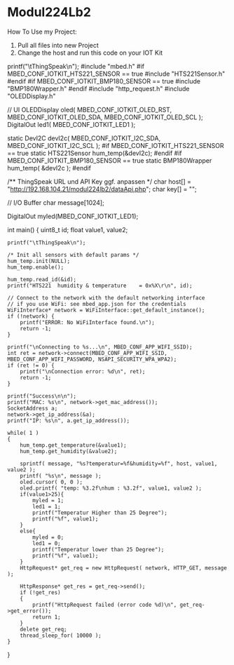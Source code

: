 # Modul224Lb2
How To Use my Project:
1. Pull all files into new Project
2. Change the host and run this code on your IOT Kit

printf("\tThingSpeak\n");
#include "mbed.h"
#if MBED_CONF_IOTKIT_HTS221_SENSOR == true
#include "HTS221Sensor.h"
#endif
#if MBED_CONF_IOTKIT_BMP180_SENSOR == true
#include "BMP180Wrapper.h"
#endif
#include "http_request.h"
#include "OLEDDisplay.h"

// UI
OLEDDisplay oled( MBED_CONF_IOTKIT_OLED_RST, MBED_CONF_IOTKIT_OLED_SDA, MBED_CONF_IOTKIT_OLED_SCL );
DigitalOut led1( MBED_CONF_IOTKIT_LED1 );

static DevI2C devI2c( MBED_CONF_IOTKIT_I2C_SDA, MBED_CONF_IOTKIT_I2C_SCL );
#if MBED_CONF_IOTKIT_HTS221_SENSOR == true
static HTS221Sensor hum_temp(&devI2c);
#endif
#if MBED_CONF_IOTKIT_BMP180_SENSOR == true
static BMP180Wrapper hum_temp( &devI2c );
#endif

/** ThingSpeak URL und API Key ggf. anpassen */
char host[] = "http://192.168.104.21/modul224lb2/dataApi.php";
char key[] = "";

// I/O Buffer
char message[1024];

DigitalOut myled(MBED_CONF_IOTKIT_LED1);

int main()
{
    uint8_t id;
    float value1, value2;

    printf("\tThingSpeak\n");

    /* Init all sensors with default params */
    hum_temp.init(NULL);
    hum_temp.enable();

    hum_temp.read_id(&id);
    printf("HTS221  humidity & temperature    = 0x%X\r\n", id);

    // Connect to the network with the default networking interface
    // if you use WiFi: see mbed_app.json for the credentials
    WiFiInterface* network = WiFiInterface::get_default_instance();
    if (!network) {
        printf("ERROR: No WiFiInterface found.\n");
        return -1;
    }

    printf("\nConnecting to %s...\n", MBED_CONF_APP_WIFI_SSID);
    int ret = network->connect(MBED_CONF_APP_WIFI_SSID, MBED_CONF_APP_WIFI_PASSWORD, NSAPI_SECURITY_WPA_WPA2);
    if (ret != 0) {
        printf("\nConnection error: %d\n", ret);
        return -1;
    }

    printf("Success\n\n");
    printf("MAC: %s\n", network->get_mac_address());
    SocketAddress a;
    network->get_ip_address(&a);
    printf("IP: %s\n", a.get_ip_address());

    while( 1 )
    {
        hum_temp.get_temperature(&value1);
        hum_temp.get_humidity(&value2);

        sprintf( message, "%s?temperatur=%f&humidity=%f", host, value1, value2 );
        printf( "%s\n", message );
        oled.cursor( 0, 0 );
        oled.printf( "temp: %3.2f\nhum : %3.2f", value1, value2 );
        if(value1>25){
            myled = 1;
            led1 = 1;
            printf("Temperatur Higher than 25 Degree");
            printf("%f", value1);
        }
        else{
            myled = 0;
            led1 = 0;
            printf("Temperatur lower than 25 Degree");
            printf("%f", value1);
        }
        HttpRequest* get_req = new HttpRequest( network, HTTP_GET, message );

        HttpResponse* get_res = get_req->send();
        if (!get_res)
        {
            printf("HttpRequest failed (error code %d)\n", get_req->get_error());
            return 1;
        }
        delete get_req;
        thread_sleep_for( 10000 );
    }
}
